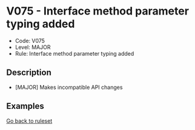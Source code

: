 # V075 - Interface method parameter typing added

* Code: V075
* Level: MAJOR
* Rule: Interface method parameter typing added

## Description

* [MAJOR] Makes incompatible API changes

## Examples

[Go back to ruleset](../README.md)